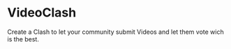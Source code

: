# VideoClash

Create a Clash to let your community submit Videos and let them vote wich is the best.
